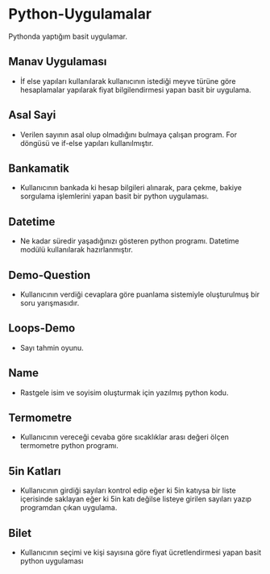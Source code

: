 # Python-Uygulamalar
 Pythonda yaptığım basit uygulamar.

## Manav Uygulaması 
- İf else yapıları kullanılarak kullanıcının istediği meyve türüne göre hesaplamalar yapılarak fiyat bilgilendirmesi yapan basit bir uygulama.

## Asal Sayi
- Verilen sayının asal olup olmadığını bulmaya çalışan program. For döngüsü ve if-else yapıları kullanılmıştır.

## Bankamatik
- Kullanıcının bankada ki hesap bilgileri alınarak, para çekme, bakiye sorgulama işlemlerini yapan basit bir python uygulaması.

## Datetime
- Ne kadar süredir yaşadığınızı gösteren python programı. Datetime modülü kullanılarak hazırlanmıştır.

## Demo-Question 
- Kullanıcının verdiği cevaplara göre puanlama sistemiyle oluşturulmuş bir soru yarışmasıdır. 

## Loops-Demo
- Sayı tahmin oyunu.

## Name
- Rastgele isim ve soyisim oluşturmak için yazılmış python kodu.

## Termometre
- Kullanıcının vereceği cevaba göre sıcaklıklar arası değeri ölçen termometre python programı.

## 5in Katları
- Kullanıcının girdiği sayıları kontrol edip eğer ki 5in katıysa bir liste içerisinde saklayan eğer ki 5in katı değilse listeye girilen sayıları yazıp programdan çıkan uygulama.

## Bilet
- Kullanıcının seçimi ve kişi sayısına göre fiyat ücretlendirmesi yapan basit python uygulaması

